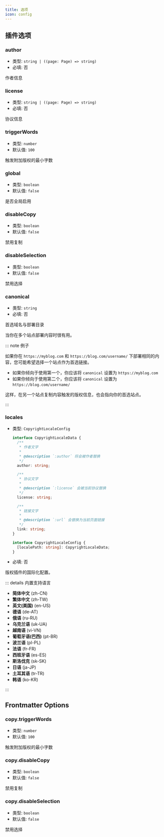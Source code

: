 ```yaml
---
title: 选项
icon: config
---
```


## 插件选项

### author

- 类型: `string | ((page: Page) => string)`
- 必填: 否

作者信息

### license

- 类型: `string | ((page: Page) => string)`
- 必填: 否

协议信息

### triggerWords

- 类型: `number`
- 默认值: `100`

触发附加版权的最小字数

### global

- 类型: `boolean`
- 默认值: `false`

是否全局启用

### disableCopy

- 类型: `boolean`
- 默认值: `false`

禁用复制

### disableSelection

- 类型: `boolean`
- 默认值: `false`

禁用选择

### canonical

- 类型: `string`
- 必填: 否

首选域名与部署目录

当你在多个站点部署内容时很有用。

::: note 例子

如果你在 `https://myblog.com` 和 `https://blog.com/username/` 下部署相同的内容，您可能希望选择一个站点作为首选链接。

- 如果你倾向于使用第一个，你应该将 `canonical` 设置为 `https://myblog.com`
- 如果你倾向于使用第二个，你应该将 `canonical` 设置为 `https://blog.com/username/`

这样，在另一个站点复制内容触发的版权信息，也会指向你的首选站点。

:::

### locales

- 类型: `CopyrightLocaleConfig`

  ```ts
  interface CopyrightLocaleData {
    /**
     * 作者文字
     *
     * @description `:author` 将会被作者替换
     */
    author: string;

    /**
     * 协议文字
     *
     * @description `:license` 会被当前协议替换
     */
    license: string;

    /**
     * 链接文字
     *
     * @description `:url` 会替换为当前页面链接
     */
    link: string;
  }

  interface CopyrightLocaleConfig {
    [localePath: string]: CopyrightLocaleData;
  }
  ```

- 必填: 否

版权插件的国际化配置。

::: details 内置支持语言

- **简体中文** (zh-CN)
- **繁体中文** (zh-TW)
- **英文(美国)** (en-US)
- **德语** (de-AT)
- **俄语** (ru-RU)
- **乌克兰语** (uk-UA)
- **越南语** (vi-VN)
- **葡萄牙语(巴西)** (pt-BR)
- **波兰语** (pl-PL)
- **法语** (fr-FR)
- **西班牙语** (es-ES)
- **斯洛伐克** (sk-SK)
- **日语** (ja-JP)
- **土耳其语** (tr-TR)
- **韩语** (ko-KR)

:::

## Frontmatter Options

### copy.triggerWords

- 类型: `number`
- 默认值: `100`

触发附加版权的最小字数

### copy.disableCopy

- 类型: `boolean`
- 默认值: `false`

禁用复制

### copy.disableSelection

- 类型: `boolean`
- 默认值: `false`

禁用选择
